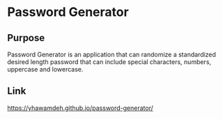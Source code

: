 # Password Generator

## Purpose
Password Generator is an application that can randomize a standardized desired length password that can include special characters, numbers, uppercase and lowercase.

## Link
https://yhawamdeh.github.io/password-generator/
